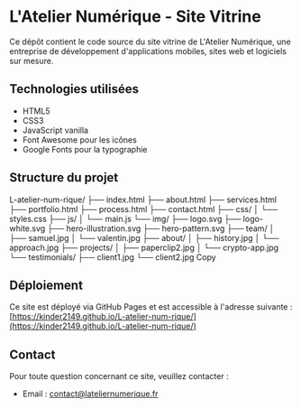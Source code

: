 # L'Atelier Numérique - Site Vitrine

Ce dépôt contient le code source du site vitrine de L'Atelier Numérique, une entreprise de développement d'applications mobiles, sites web et logiciels sur mesure.

## Technologies utilisées

- HTML5
- CSS3
- JavaScript vanilla
- Font Awesome pour les icônes
- Google Fonts pour la typographie

## Structure du projet
L-atelier-num-rique/
├── index.html
├── about.html
├── services.html
├── portfolio.html
├── process.html
├── contact.html
├── css/
│   └── styles.css
├── js/
│   └── main.js
└── img/
├── logo.svg
├── logo-white.svg
├── hero-illustration.svg
├── hero-pattern.svg
├── team/
│   ├── samuel.jpg
│   └── valentin.jpg
├── about/
│   ├── history.jpg
│   └── approach.jpg
├── projects/
│   ├── paperclip2.jpg
│   └── crypto-app.jpg
└── testimonials/
├── client1.jpg
└── client2.jpg
Copy
## Déploiement

Ce site est déployé via GitHub Pages et est accessible à l'adresse suivante : [https://kinder2149.github.io/L-atelier-num-rique/](https://kinder2149.github.io/L-atelier-num-rique/)

## Contact

Pour toute question concernant ce site, veuillez contacter :
- Email : contact@lateliernumerique.fr